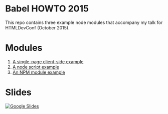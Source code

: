 # Babel HOWTO 2015

This repo contains three example node modules that accompany my talk for HTMLDevConf (October 2015).

# Modules

1. [A single-page client-side example](1-frontend-app)
2. [A node script example](1-node-app)
3. [An NPM module example](3-commonjs-module)

# Slides

[![Google Slides](http://i.imgur.com/nc6KmPN.png)](https://docs.google.com/presentation/d/1TgSFZTCaUWncu0Z9GG4b504OEaitBpMwpG3qh8xJSt0/embed?start=false&loop=false)
